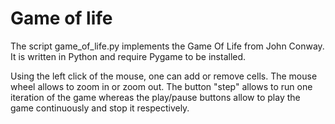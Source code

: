 # Game of life
The script game_of_life.py implements the Game Of Life from John Conway. It is written in Python and require Pygame to be installed.

Using the left click of the mouse, one can add or remove cells. The mouse wheel allows to zoom in or zoom out.
The button "step" allows to run one iteration of the game whereas the play/pause buttons allow to play the game continuously and stop it respectively.
